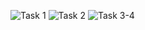 ![Task 1](https://user-images.githubusercontent.com/81382292/133948521-1b54d574-01db-47f2-8145-85a2348018cc.jpg)
![Task 2](https://user-images.githubusercontent.com/81382292/133948506-bb19f9d0-2ff9-4a3c-9eb0-bdb963b8e6cc.jpg)
![Task 3-4](https://user-images.githubusercontent.com/81382292/133948509-f34a43b5-e09d-4c81-89ce-8154eeb7156e.jpg)
